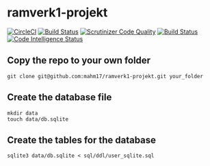 # ramverk1-projekt
[![CircleCI](https://circleci.com/gh/mahm17/ramverk1-projekt.svg?style=svg)](https://circleci.com/gh/mahm17/ramverk1-projekt)
[![Build Status](https://travis-ci.org/mahm17/ramverk1-projekt.svg?branch=master)](https://travis-ci.org/mahm17/ramverk1-projekt)
[![Scrutinizer Code Quality](https://scrutinizer-ci.com/g/mahm17/ramverk1-projekt/badges/quality-score.png?b=master)](https://scrutinizer-ci.com/g/mahm17/ramverk1-projekt/?branch=master)
[![Build Status](https://scrutinizer-ci.com/g/mahm17/ramverk1-projekt/badges/build.png?b=master)](https://scrutinizer-ci.com/g/mahm17/ramverk1-projekt/build-status/master)
[![Code Intelligence Status](https://scrutinizer-ci.com/g/mahm17/ramverk1-projekt/badges/code-intelligence.svg?b=master)](https://scrutinizer-ci.com/code-intelligence)

Copy the repo to your own folder
----------------

```
git clone git@github.com:mahm17/ramverk1-projekt.git your_folder
```

Create the database file
--------

```
mkdir data
touch data/db.sqlite
```

Create the tables for the database
----------------------

```
sqlite3 data/db.sqlite < sql/ddl/user_sqlite.sql
```
